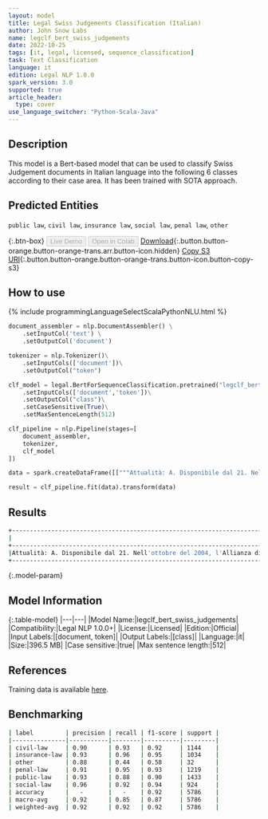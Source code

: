 ```yaml
---
layout: model
title: Legal Swiss Judgements Classification (Italian)
author: John Snow Labs
name: legclf_bert_swiss_judgements
date: 2022-10-25
tags: [it, legal, licensed, sequence_classification]
task: Text Classification
language: it
edition: Legal NLP 1.0.0
spark_version: 3.0
supported: true
article_header:
  type: cover
use_language_switcher: "Python-Scala-Java"
---
```


## Description

This model is a Bert-based model that can be used to classify Swiss Judgement documents in Italian language into the following 6 classes according to their case area. It has been trained with SOTA approach.

## Predicted Entities

`public law`, `civil law`, `insurance law`, `social law`, `penal law`, `other`

{:.btn-box}
<button class="button button-orange" disabled>Live Demo</button>
<button class="button button-orange" disabled>Open in Colab</button>
[Download](https://s3.amazonaws.com/auxdata.johnsnowlabs.com/legal/models/legclf_bert_swiss_judgements_it_1.0.0_3.0_1666710362375.zip){:.button.button-orange.button-orange-trans.arr.button-icon.hidden}
[Copy S3 URI](s3://auxdata.johnsnowlabs.com/legal/models/legclf_bert_swiss_judgements_it_1.0.0_3.0_1666710362375.zip){:.button.button-orange.button-orange-trans.button-icon.button-copy-s3}

## How to use



<div class="tabs-box" markdown="1">
{% include programmingLanguageSelectScalaPythonNLU.html %}

```python
document_assembler = nlp.DocumentAssembler() \
    .setInputCol('text') \
    .setOutputCol('document')

tokenizer = nlp.Tokenizer()\
    .setInputCols(['document'])\
    .setOutputCol("token")

clf_model = legal.BertForSequenceClassification.pretrained("legclf_bert_swiss_judgements", "it", "legal/models")\
    .setInputCols(['document','token'])\
    .setOutputCol("class")\
    .setCaseSensitive(True)\
    .setMaxSentenceLength(512)

clf_pipeline = nlp.Pipeline(stages=[
    document_assembler, 
    tokenizer,
    clf_model   
])

data = spark.createDataFrame([["""Attualità: A. Disponibile dal 21. Nell'ottobre del 2004, l'Allianza di assicurazioni svizzere (in prosieguo: Allianz) ha messo in atto il R._ (geb. 1965) per le conseguenze di un incidente del 23. Nel mese di marzo del 2001 le prestazioni sono ritornate al 31. Nel mese di marzo del 2004 si è presentato la decisione del 6. Nel luglio del 2005 è stato arrestato. A. A disposizione del 21. Nell'ottobre del 2004, l'Allianza di assicurazioni svizzere (in prosieguo: Allianz) ha messo in atto il R._ (geb. 1965) per le conseguenze di un incidente del 23. Nel mese di marzo del 2001 le prestazioni sono ritornate al 31. Nel mese di marzo del 2004 si è presentato la decisione del 6. Nel luglio del 2005 è stato arrestato. di B. Il 7. Nel novembre 2005 R._ ha presentato una denuncia contro la decisione di interrogatorio al Tribunale amministrativo del Cantone di Schwyz. Con la lettera del 9. Nel novembre del 2005, il vicepresidente del Tribunale amministrativo ha informato gli assicurati che la denuncia è stata presentata in ritardo secondo la legge cantonale massiccia, il motivo per cui non è possibile procedere, e gli ha dato l'opportunità di pronunciarsi. Con l’ingresso del 15. Nel novembre 2005 R._ ha presentato una richiesta di ripristino del termine di reclamo. Con la decisione del 6. Nel dicembre 2005 il Tribunale amministrativo non ha presentato la denuncia. di B. Il 7. Nel novembre 2005 R._ ha presentato una denuncia contro la decisione di interrogatorio al Tribunale amministrativo del Cantone di Schwyz. Con la lettera del 9. Nel novembre del 2005, il vicepresidente del Tribunale amministrativo ha informato gli assicurati che la denuncia è stata presentata in ritardo secondo la legge cantonale massiccia, il motivo per cui non è possibile procedere, e gli ha dato l'opportunità di pronunciarsi. Con l’ingresso del 15. Nel novembre 2005 R._ ha presentato una richiesta di ripristino del termine di reclamo. Con la decisione del 6. Nel dicembre 2005 il Tribunale amministrativo non ha presentato la denuncia. C. Con un ricorso al Tribunale amministrativo, R._ chiede alla causa principale che, annullando la decisione pregiudiziale, il tribunale cantonale sia obbligato a presentare il ricorso del 7. di entrare nel novembre 2005. Dal punto di vista procedurale, il giudice può presentare la richiesta giuridica di aderire agli atti pregiudiziali e di ordinare un secondo cambio di scrittura. Il Tribunale amministrativo del Cantone di Schwyz e l'Alleanza concludono il ricorso alla Corte amministrativa. L’Ufficio federale per la salute rinuncia ad una consultazione."""]]).toDF("text")

result = clf_pipeline.fit(data).transform(data)

```

</div>

## Results

```bash
+----------------------------------------------------------------------------------------------------+-------------+
|                                                                                            document|        class|
+----------------------------------------------------------------------------------------------------+-------------+
|Attualità: A. Disponibile dal 21. Nell'ottobre del 2004, l'Allianza di assicurazioni svizzere (in...|insurance law|
+----------------------------------------------------------------------------------------------------+-------------+
```

{:.model-param}
## Model Information

{:.table-model}
|---|---|
|Model Name:|legclf_bert_swiss_judgements|
|Compatibility:|Legal NLP 1.0.0+|
|License:|Licensed|
|Edition:|Official|
|Input Labels:|[document, token]|
|Output Labels:|[class]|
|Language:|it|
|Size:|396.5 MB|
|Case sensitive:|true|
|Max sentence length:|512|

## References

Training data is available [here](https://zenodo.org/record/7109926#.Y1gJwexBw8E).

## Benchmarking

```bash
| label         | precision | recall | f1-score | support |
|---------------|-----------|--------|----------|---------|
| civil-law     | 0.90      | 0.93   | 0.92     | 1144    |
| insurance-law | 0.93      | 0.96   | 0.95     | 1034    |
| other         | 0.88      | 0.44   | 0.58     | 32      |
| penal-law     | 0.91      | 0.95   | 0.93     | 1219    |
| public-law    | 0.93      | 0.88   | 0.90     | 1433    |
| social-law    | 0.96      | 0.92   | 0.94     | 924     |
| accuracy      |   -       |   -    | 0.92     | 5786    |
| macro-avg     | 0.92      | 0.85   | 0.87     | 5786    |
| weighted-avg  | 0.92      | 0.92   | 0.92     | 5786    |
```
